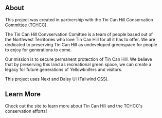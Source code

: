 ## About

This project was created in partnership with the Tin Can Hill Conservation Committee (TCHCC).

The Tin Can Hill Convservation Comittee is a team of people based out of the Northwest Territories who love Tin Can Hill for all it has to offer. We are dedicated to preserving Tin Can Hill as undeveloped greenspace for people to enjoy for generations to come.

Our mission is to secure permanent protection of Tin Can Hill. We believe that by preserving this land as recreational green space, we can create a legacy for future generations of Yellowknifers and visitors.

This project uses Next and Daisy UI (Tailwind CSS). 

## Learn More

Check out the site to learn more about Tin Can Hill and the TCHCC's conservation efforts!
